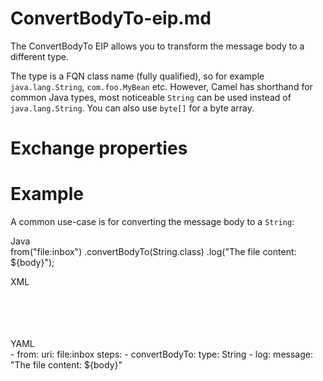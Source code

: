 # ConvertBodyTo-eip.md

The ConvertBodyTo EIP allows you to transform the message body to a
different type.

The type is a FQN class name (fully qualified), so for example
`java.lang.String`, `com.foo.MyBean` etc. However, Camel has shorthand
for common Java types, most noticeable `String` can be used instead of
`java.lang.String`. You can also use `byte[]` for a byte array.

# Exchange properties

# Example

A common use-case is for converting the message body to a `String`:

Java  
from("file:inbox")
.convertBodyTo(String.class)
.log("The file content: ${body}");

XML  
<route>  
<from uri="file:inbox"/>  
<convertBodyTo type="String"/>  
<log message="The file content: ${body}"/>  
</route>

YAML  
\- from:
uri: file:inbox
steps:
\- convertBodyTo:
type: String
\- log:
message: "The file content: ${body}"
